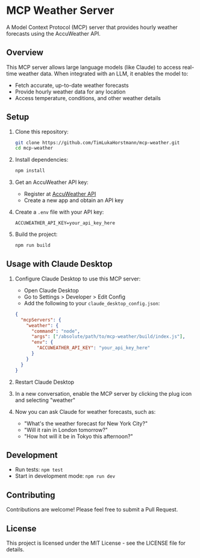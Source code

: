 # MCP Weather Server

A Model Context Protocol (MCP) server that provides hourly weather forecasts using the AccuWeather API.

## Overview

This MCP server allows large language models (like Claude) to access real-time weather data. When integrated with an LLM, it enables the model to:

- Fetch accurate, up-to-date weather forecasts
- Provide hourly weather data for any location
- Access temperature, conditions, and other weather details

## Setup

1. Clone this repository:
   ```bash
   git clone https://github.com/TimLukaHorstmann/mcp-weather.git
   cd mcp-weather
   ```

2. Install dependencies:
   ```bash
   npm install
   ```

3. Get an AccuWeather API key:
   - Register at [AccuWeather API](https://developer.accuweather.com/)
   - Create a new app and obtain an API key

4. Create a `.env` file with your API key:
   ```
   ACCUWEATHER_API_KEY=your_api_key_here
   ```

5. Build the project:
   ```bash
   npm run build
   ```

## Usage with Claude Desktop

1. Configure Claude Desktop to use this MCP server:
   - Open Claude Desktop
   - Go to Settings > Developer > Edit Config
   - Add the following to your `claude_desktop_config.json`:

   ```json
   {
     "mcpServers": {
       "weather": {
         "command": "node",
         "args": ["/absolute/path/to/mcp-weather/build/index.js"],
         "env": {
           "ACCUWEATHER_API_KEY": "your_api_key_here"
         }
       }
     }
   }
   ```

2. Restart Claude Desktop

3. In a new conversation, enable the MCP server by clicking the plug icon and selecting "weather"

4. Now you can ask Claude for weather forecasts, such as:
   - "What's the weather forecast for New York City?"
   - "Will it rain in London tomorrow?"
   - "How hot will it be in Tokyo this afternoon?"

## Development

- Run tests: `npm test`
- Start in development mode: `npm run dev`

## Contributing

Contributions are welcome! Please feel free to submit a Pull Request.

## License

This project is licensed under the MIT License - see the LICENSE file for details.